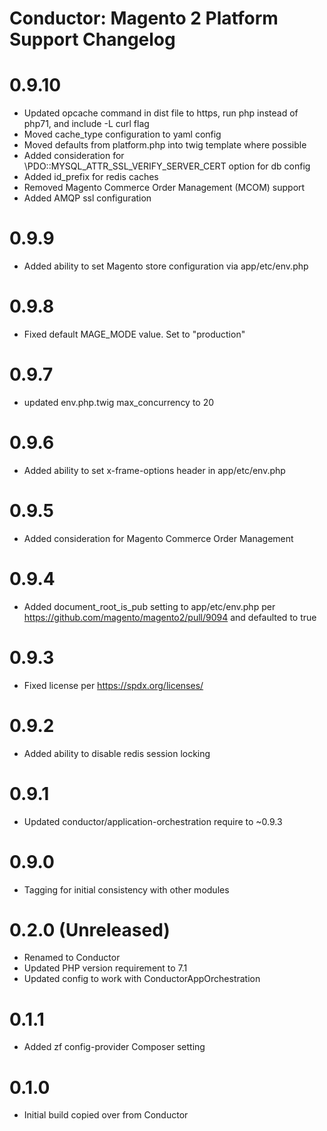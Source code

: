 Conductor: Magento 2 Platform Support Changelog
==============================================

# 0.9.10
- Updated opcache command in dist file to https, run php instead of php71, and include -L curl flag
- Moved cache_type configuration to yaml config
- Moved defaults from platform.php into twig template where possible
- Added consideration for \PDO::MYSQL_ATTR_SSL_VERIFY_SERVER_CERT option for db config
- Added id_prefix for redis caches
- Removed Magento Commerce Order Management (MCOM) support
- Added AMQP ssl configuration

# 0.9.9
- Added ability to set Magento store configuration via app/etc/env.php

# 0.9.8
- Fixed default MAGE_MODE value. Set to "production"

# 0.9.7
- updated env.php.twig max_concurrency to 20

# 0.9.6
- Added ability to set x-frame-options header in app/etc/env.php

# 0.9.5
- Added consideration for Magento Commerce Order Management

# 0.9.4
- Added document_root_is_pub setting to app/etc/env.php per 
  https://github.com/magento/magento2/pull/9094 and defaulted to true

# 0.9.3
- Fixed license per https://spdx.org/licenses/

# 0.9.2
- Added ability to disable redis session locking

# 0.9.1
- Updated conductor/application-orchestration require to ~0.9.3

# 0.9.0
- Tagging for initial consistency with other modules

# 0.2.0 (Unreleased)
- Renamed to Conductor
- Updated PHP version requirement to 7.1
- Updated config to work with ConductorAppOrchestration

# 0.1.1
- Added zf config-provider Composer setting

# 0.1.0
- Initial build copied over from Conductor
